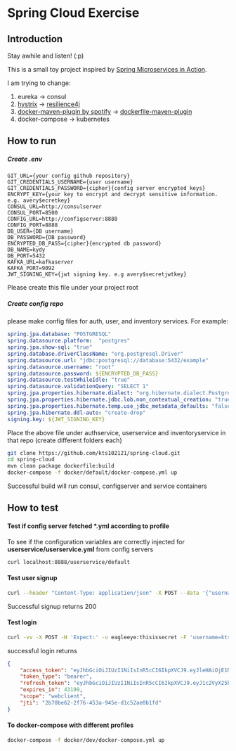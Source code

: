 # Spring Cloud Exercise

## Introduction
Stay awhile and listen! (:p)

This is a small toy project inspired by
[Spring Microservices in Action](https://www.manning.com/books/spring-microservices-in-action).

I am trying to change:
1. eureka -> consul
2. [hystrix](https://github.com/Netflix/Hystrix) -> [resilience4j](https://github.com/resilience4j/resilience4j)
3. [docker-maven-plugin by spotify](https://github.com/spotify/docker-maven-plugin) -> [dockerfile-maven-plugin](https://github.com/spotify/dockerfile-maven)
4. docker-compose -> kubernetes

## How to run

##### Create .env
```text
GIT_URL={your config github repository}
GIT_CREDENTIALS_USERNAME={user username}
GIT_CREDENTIALS_PASSWORD={cipher}{config server encrypted keys}
ENCRYPT_KEY={your key to encrypt and decrypt sensitive information. e.g. avery$ecretkey} 
CONSUL_URL=http://consulserver
CONSUL_PORT=8500
CONFIG_URL=http://configserver:8888
CONFIG_PORT=8888
DB_USER={DB username}
DB_PASSWORD={DB password}
ENCRYPTED_DB_PASS={cipher}{encrypted db password}
DB_NAME=kydy
DB_PORT=5432
KAFKA_URL=kafkaserver
KAFKA_PORT=9092
JWT_SIGNING_KEY={jwt signing key. e.g avery$secretjwtkey}
```
Please create this file under your project root

##### Create config repo
please make config files for auth, user, and inventory services. For example:
```yml
spring.jpa.database: "POSTGRESQL"
spring.datasource.platform:  "postgres"
spring.jpa.show-sql: "true"
spring.database.driverClassName: "org.postgresql.Driver"
spring.datasource.url: "jdbc:postgresql://database:5432/example"
spring.datasource.username: "root"
spring.datasource.password: ${ENCRYPTED_DB_PASS}
spring.datasource.testWhileIdle: "true"
spring.datasource.validationQuery: "SELECT 1"
spring.jpa.properties.hibernate.dialect: "org.hibernate.dialect.PostgreSQLDialect"
spring.jpa.properties.hibernate.jdbc.lob.non_contextual_creation: "true"
spring.jpa.properties.hibernate.temp.use_jdbc_metadata_defaults: "false"
spring.jpa.hibernate.ddl-auto: "create-drop"
signing.key: ${JWT_SIGNING_KEY}
```
Place the above file under authservice, userservice and inventoryservice in that repo
(create different folders each)

```bash
git clone https://github.com/kts102121/spring-cloud.git
cd spring-cloud
mvn clean package dockerfile:build
docker-compose -f docker/default/docker-compose.yml up
```
Successful build will run consul, configserver and service containers

## How to test

#### Test if config server fetched *.yml according to profile
To see if the configuration variables are correctly injected for **userservice/userservice.yml** from config servers
```bash
curl localhost:8888/userservice/default
```

#### Test user signup
```bash
curl --header "Content-Type: application/json" -X POST --data '{"username":"kts102111","contacts":{"email":"foo@bar.com","countryCode":"82","phoneNumber":"01000000000"},"credentials":{"password":"test","roles":[{"role": "ROLE_USER"}]}}' http://localhost:8080/userservice/v1/user
```

Successful signup returns 200

#### Test login
```bash
curl -vv -X POST -H 'Expect:' -u eagleeye:thisissecret -F 'username=kts102111' -F 'password=test' -F 'scope=webclient' -F 'grant_type=password' localhost:8080/authservice/oauth/token
```

successful login returns
```json
{
    "access_token": "eyJhbGciOiJIUzI1NiIsInR5cCI6IkpXVCJ9.eyJleHAiOjE1NTE3NDE3NjYsInVzZXJfbmFtZSI6Imt0czEwMjEiLCJhdXRob3JpdGllcyI6WyJST0xFX1VTRVIiXSwianRpIjoiMmI3MGJlNjItMmY3Ni00NTNhLTk0NWUtZDFjNTJhZTBiMWZkIiwiY2xpZW50X2lkIjoiZWFnbGVleWUiLCJzY29wZSI6WyJ3ZWJjbGllbnQiXX0.T86KWCcyjcWcxJy3fj0EBcsXx6256dvly8azARUqkw0",
    "token_type": "bearer",
    "refresh_token": "eyJhbGciOiJIUzI1NiIsInR5cCI6IkpXVCJ9.eyJ1c2VyX25hbWUiOiJrdHMxMDIxIiwic2NvcGUiOlsid2ViY2xpZW50Il0sImF0aSI6IjJiNzBiZTYyLTJmNzYtNDUzYS05NDVlLWQxYzUyYWUwYjFmZCIsImV4cCI6MTU1NDI5MDU2NiwiYXV0aG9yaXRpZXMiOlsiUk9MRV9VU0VSIl0sImp0aSI6ImQzY2ZkMTNiLWY1NmMtNDU1YS05ZmZhLWQ5MzgzOWRkNTdiNiIsImNsaWVudF9pZCI6ImVhZ2xlZXllIn0.KjB40OiPF-s04mYfgT5UmxTQwOUsbPMobzEd8TjcFI0",
    "expires_in": 43199,
    "scope": "webclient",
    "jti": "2b70be62-2f76-453a-945e-d1c52ae0b1fd"
}
```

#### To docker-compose with different profiles
```bash
docker-compose -f docker/dev/docker-compose.yml up
```
